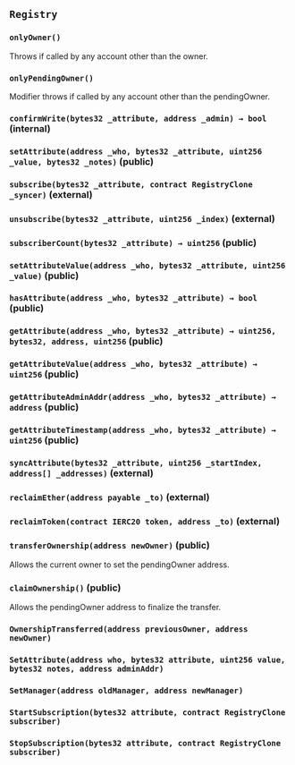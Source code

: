 ## `Registry`





### `onlyOwner()`



Throws if called by any account other than the owner.

### `onlyPendingOwner()`



Modifier throws if called by any account other than the pendingOwner.


### `confirmWrite(bytes32 _attribute, address _admin) → bool` (internal)





### `setAttribute(address _who, bytes32 _attribute, uint256 _value, bytes32 _notes)` (public)





### `subscribe(bytes32 _attribute, contract RegistryClone _syncer)` (external)





### `unsubscribe(bytes32 _attribute, uint256 _index)` (external)





### `subscriberCount(bytes32 _attribute) → uint256` (public)





### `setAttributeValue(address _who, bytes32 _attribute, uint256 _value)` (public)





### `hasAttribute(address _who, bytes32 _attribute) → bool` (public)





### `getAttribute(address _who, bytes32 _attribute) → uint256, bytes32, address, uint256` (public)





### `getAttributeValue(address _who, bytes32 _attribute) → uint256` (public)





### `getAttributeAdminAddr(address _who, bytes32 _attribute) → address` (public)





### `getAttributeTimestamp(address _who, bytes32 _attribute) → uint256` (public)





### `syncAttribute(bytes32 _attribute, uint256 _startIndex, address[] _addresses)` (external)





### `reclaimEther(address payable _to)` (external)





### `reclaimToken(contract IERC20 token, address _to)` (external)





### `transferOwnership(address newOwner)` (public)



Allows the current owner to set the pendingOwner address.


### `claimOwnership()` (public)



Allows the pendingOwner address to finalize the transfer.


### `OwnershipTransferred(address previousOwner, address newOwner)`





### `SetAttribute(address who, bytes32 attribute, uint256 value, bytes32 notes, address adminAddr)`





### `SetManager(address oldManager, address newManager)`





### `StartSubscription(bytes32 attribute, contract RegistryClone subscriber)`





### `StopSubscription(bytes32 attribute, contract RegistryClone subscriber)`





